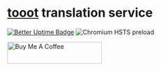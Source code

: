 # [tooot](https://github.com/tooot-app/app) translation service

[![Better Uptime Badge](https://betteruptime.com/status-badges/v1/monitor/7f0s.svg)](https://betteruptime.com/?utm_source=status_badge) ![Chromium HSTS preload](https://img.shields.io/hsts/preload/api.tooot.app)

<a href="https://www.buymeacoffee.com/xmflsct" target="_blank"><img src="https://cdn.buymeacoffee.com/buttons/default-yellow.png" alt="Buy Me A Coffee" height="50" width="217"></a>
